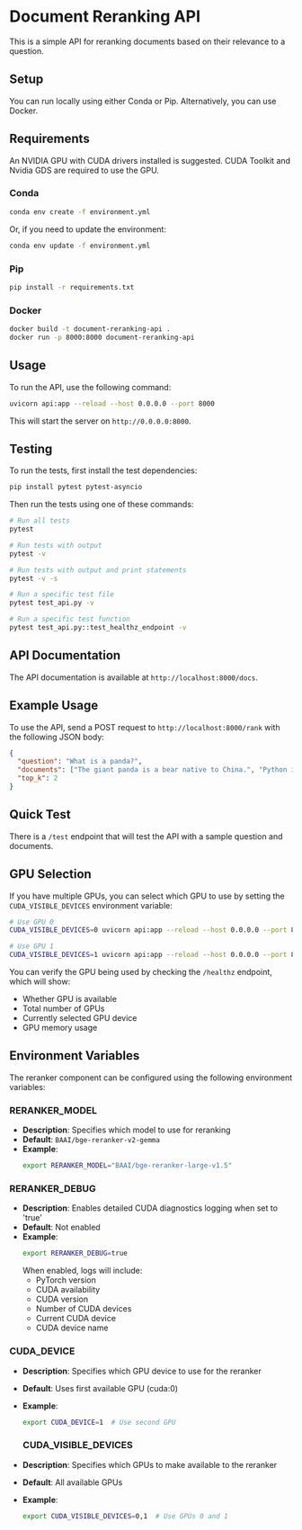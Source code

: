 # Document Reranking API

This is a simple API for reranking documents based on their relevance to a question.

## Setup

You can run locally using either Conda or Pip. Alternatively, you can use Docker.

## Requirements

An NVIDIA GPU with CUDA drivers installed is suggested. CUDA Toolkit and Nvidia GDS are required to use the GPU.

### Conda

```bash
conda env create -f environment.yml
```

Or, if you need to update the environment:

```bash
conda env update -f environment.yml
```

### Pip

```bash
pip install -r requirements.txt
```

### Docker

```bash
docker build -t document-reranking-api .
docker run -p 8000:8000 document-reranking-api
```

## Usage

To run the API, use the following command:

```bash
uvicorn api:app --reload --host 0.0.0.0 --port 8000
```

This will start the server on `http://0.0.0.0:8000`.

## Testing

To run the tests, first install the test dependencies:

```bash
pip install pytest pytest-asyncio
```

Then run the tests using one of these commands:

```bash
# Run all tests
pytest

# Run tests with output
pytest -v

# Run tests with output and print statements
pytest -v -s

# Run a specific test file
pytest test_api.py -v

# Run a specific test function
pytest test_api.py::test_healthz_endpoint -v
```

## API Documentation

The API documentation is available at `http://localhost:8000/docs`.

## Example Usage

To use the API, send a POST request to `http://localhost:8000/rank` with the following JSON body:

```json
{
  "question": "What is a panda?",
  "documents": ["The giant panda is a bear native to China.", "Python is a programming language.", "Pandas eat bamboo as their main food source."],
  "top_k": 2
}
```

## Quick Test

There is a `/test` endpoint that will test the API with a sample question and documents.

## GPU Selection

If you have multiple GPUs, you can select which GPU to use by setting the `CUDA_VISIBLE_DEVICES` environment variable:

```bash
# Use GPU 0
CUDA_VISIBLE_DEVICES=0 uvicorn api:app --reload --host 0.0.0.0 --port 8000

# Use GPU 1
CUDA_VISIBLE_DEVICES=1 uvicorn api:app --reload --host 0.0.0.0 --port 8000
```

You can verify the GPU being used by checking the `/healthz` endpoint, which will show:
- Whether GPU is available
- Total number of GPUs
- Currently selected GPU device
- GPU memory usage

## Environment Variables

The reranker component can be configured using the following environment variables:

### RERANKER_MODEL
- **Description**: Specifies which model to use for reranking
- **Default**: `BAAI/bge-reranker-v2-gemma`
- **Example**: 
  ```bash
  export RERANKER_MODEL="BAAI/bge-reranker-large-v1.5"
  ```

### RERANKER_DEBUG
- **Description**: Enables detailed CUDA diagnostics logging when set to 'true'
- **Default**: Not enabled
- **Example**:
  ```bash
  export RERANKER_DEBUG=true
  ```
  When enabled, logs will include:
  - PyTorch version
  - CUDA availability
  - CUDA version
  - Number of CUDA devices
  - Current CUDA device
  - CUDA device name

### CUDA_DEVICE
- **Description**: Specifies which GPU device to use for the reranker
- **Default**: Uses first available GPU (cuda:0)
- **Example**:
  ```bash
  export CUDA_DEVICE=1  # Use second GPU
  ```

  ### CUDA_VISIBLE_DEVICES
- **Description**: Specifies which GPUs to make available to the reranker
- **Default**: All available GPUs
- **Example**:
  ```bash
  export CUDA_VISIBLE_DEVICES=0,1  # Use GPUs 0 and 1
  ```
